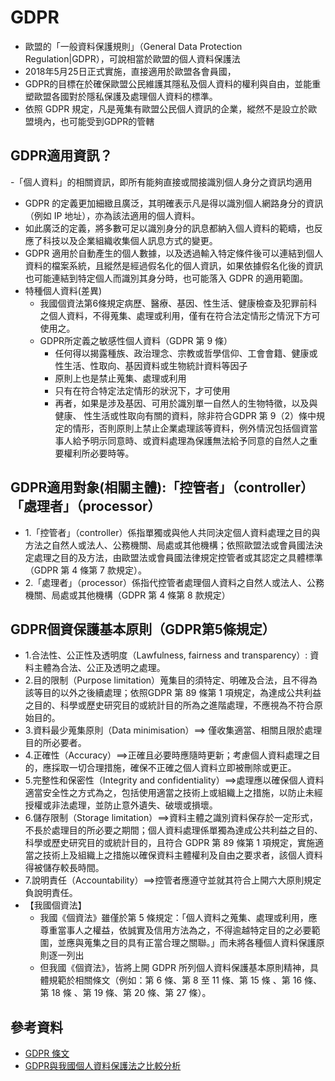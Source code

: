# GDPR
- 歐盟的「一般資料保護規則」（General Data Protection Regulation|GDPR），可說相當於歐盟的個人資料保護法
- 2018年5月25日正式實施，直接適用於歐盟各會員國，
- GDPR的目標在於確保歐盟公民維護其隱私及個人資料的權利與自由，並能重塑歐盟各國對於隱私保護及處理個人資料的標準。
- 依照 GDPR 規定，凡是蒐集有歐盟公民個人資訊的企業，縱然不是設立於歐盟境內，也可能受到GDPR的管轄

## GDPR適用資訊？
-「個人資料」的相關資訊，即所有能夠直接或間接識別個人身分之資訊均適用
  - GDPR 的定義更加細緻且廣泛，其明確表示凡是得以識別個人網路身分的資訊（例如 IP 地址），亦為該法適用的個人資料。
  - 如此廣泛的定義，將多數可足以識別身分的訊息都納入個人資料的範疇，也反應了科技以及企業組織收集個人訊息方式的變更。
  - GDPR 適用於自動產生的個人數據，以及透過輸入特定條件後可以連結到個人資料的檔案系統，且縱然是經過假名化的個人資訊，如果依據假名化後的資訊也可能連結到特定個人而識別其身分時，也可能落入 GDPR 的適用範圍。
- 特種個人資料(差異)
  - 我國個資法第6條規定病歷、醫療、基因、性生活、健康檢查及犯罪前科之個人資料，不得蒐集、處理或利用，僅有在符合法定情形之情況下方可使用之。
  - GDPR所定義之敏感性個人資料（GDPR 第 9 條）
    - 任何得以揭露種族、政治理念、宗教或哲學信仰、工會會籍、健康或性生活、性取向、基因資料或生物統計資料等因子
    - 原則上也是禁止蒐集、處理或利用
    - 只有在符合特定法定情形的狀況下，才可使用
    - 再者，如果是涉及基因、可用於識別單一自然人的生物特徵，以及與健康、 性生活或性取向有關的資料，除非符合GDPR 第 9（2）條中規定的情形，否則原則上禁止企業處理該等資料，例外情況包括個資當事人給予明示同意時、或資料處理為保護無法給予同意的自然人之重要權利所必要時等。

## GDPR適用對象(相關主體):「控管者」（controller） 「處理者」（processor）
- 1.「控管者」（controller）係指單獨或與他人共同決定個人資料處理之目的與方法之自然人或法人、公務機關、局處或其他機構；依照歐盟法或會員國法決定處理之目的及方法，由歐盟法或會員國法律規定控管者或其認定之具體標準（GDPR 第 4 條第 7 款規定）。
- 2.「處理者」（processor）係指代控管者處理個人資料之自然人或法人、公務機關、局處或其他機構（GDPR 第 4 條第 8 款規定）

## GDPR個資保護基本原則（GDPR第5條規定）
- 1.合法性、公正性及透明度（Lawfulness, fairness and transparency）: 資料主體為合法、公正及透明之處理。
- 2.目的限制（Purpose limitation）蒐集目的須特定、明確及合法，且不得為該等目的以外之後續處理；依照GDPR 第 89 條第 1 項規定，為達成公共利益之目的、科學或歷史研究目的或統計目的所為之進階處理，不應視為不符合原始目的。
- 3.資料最少蒐集原則（Data minimisation）==> 僅收集適當、相關且限於處理目的所必要者。
- 4.正確性（Accuracy）==>正確且必要時應隨時更新；考慮個人資料處理之目的，應採取一切合理措施，確保不正確之個人資料立即被刪除或更正。
- 5.完整性和保密性（Integrity and confidentiality）==>處理應以確保個人資料適當安全性之方式為之，包括使用適當之技術上或組織上之措施，以防止未經授權或非法處理，並防止意外遺失、破壞或損壞。
- 6.儲存限制（Storage limitation）==>資料主體之識別資料保存於一定形式，不長於處理目的所必要之期間；個人資料處理係單獨為達成公共利益之目的、科學或歷史研究目的或統計目的，且符合 GDPR 第 89 條第 1 項規定，實施適當之技術上及組織上之措施以確保資料主體權利及自由之要求者，該個人資料得被儲存較長時間。
- 7.說明責任（Accountability）==>控管者應遵守並就其符合上開六大原則規定負說明責任。
- 【我國個資法】
  - 我國《個資法》雖僅於第 5 條規定：「個人資料之蒐集、處理或利用，應尊重當事人之權益，依誠實及信用方法為之，不得逾越特定目的之必要範圍，並應與蒐集之目的具有正當合理之關聯。」而未將各種個人資料保護原則逐一列出
  - 但我國《個資法》，皆將上開 GDPR 所列個人資料保護基本原則精神，具體規範於相關條文（例如：第 6 條、第 8 至 11 條、第 15 條 、第 16 條、第 18 條 、第 19 條、第 20 條、第 27 條）。


## 參考資料
- [GDPR 條文](https://gdpr-info.eu/)
- [GDPR與我國個人資料保護法之比較分析](https://ws.ndc.gov.tw/Download.ashx?u=LzAwMS9hZG1pbmlzdHJhdG9yLzEwL3JlbGZpbGUvMC8xMjA2My9lMzMyMjIzMS1jOTM4LTRmZjUtYmZmNi1kNGI1MGYwMGYzZWMucGRm&n=6KuW6KGhMTYtM180LuWQjeWutuingOm7njAyX0dEUFLoiIfmiJHlnIvlgIvkurros4fmlpnkv53orbfms5XkuYvmr5TovIPliIbmnpAucGRm&icon=..pdf)
